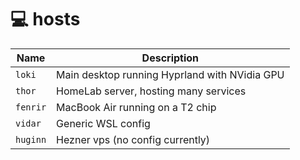 # :computer: hosts

| Name     | Description                                                                 |
| -------- | --------------------------------------------------------------------------- |
| `loki`   | Main desktop running Hyprland with NVidia GPU                               |
| `thor`   | HomeLab server, hosting many services                                       |
| `fenrir` | MacBook Air running on a T2 chip                                            |
| `vidar`  | Generic WSL config                                                          |
| `huginn` | Hezner vps (no config currently)                                            |
